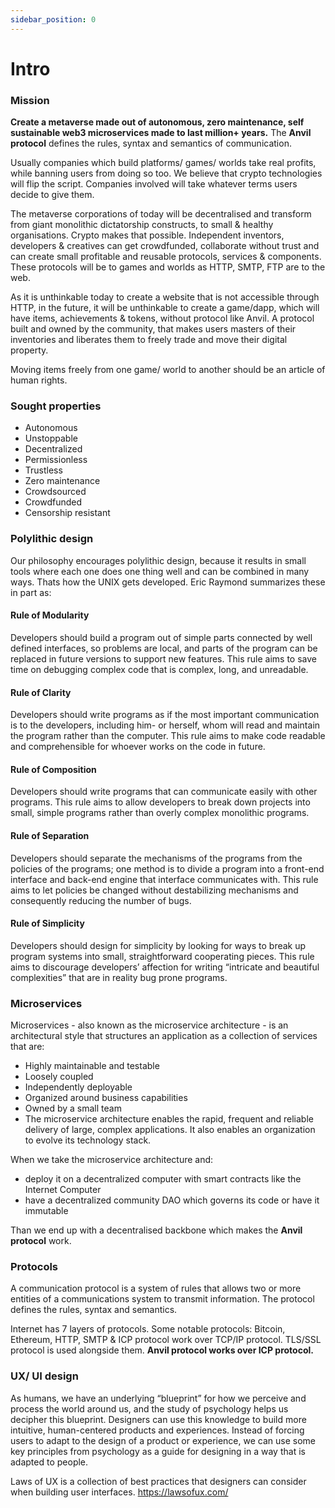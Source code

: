 ```yaml
---
sidebar_position: 0
---
```


# Intro

### Mission

**Create a metaverse made out of autonomous, zero maintenance, self sustainable web3 microservices made to last million+ years.**
The **Anvil protocol** defines the rules, syntax and semantics of communication.

Usually companies which build platforms/ games/ worlds take real profits, while banning users from doing so too.
We believe that crypto technologies will flip the script. Companies involved will take whatever terms users decide to give them.

The metaverse corporations of today will be decentralised and transform from giant monolithic dictatorship constructs, to small & healthy organisations.
Crypto makes that possible. Independent inventors, developers & creatives can get crowdfunded, collaborate without trust and can create small profitable and reusable protocols, services & components.
These protocols will be to games and worlds as HTTP, SMTP, FTP are to the web.

As it is unthinkable today to create a website that is not accessible through HTTP, in the future, it will be unthinkable to create a game/dapp, which will have items, achievements & tokens, without protocol like Anvil. A protocol built and owned by the community, that makes users masters of their inventories and liberates them to freely trade and move their digital property.

Moving items freely from one game/ world to another should be an article of human rights.

### Sought properties

- Autonomous
- Unstoppable
- Decentralized
- Permissionless
- Trustless
- Zero maintenance
- Crowdsourced
- Crowdfunded
- Censorship resistant

### Polylithic design

Our philosophy encourages polylithic design, because it results in small tools where each one does one thing well and can be combined in many ways. Thats how the UNIX gets developed. Eric Raymond summarizes these in part as:

#### Rule of Modularity

Developers should build a program out of simple parts connected by well defined interfaces, so problems are local, and parts of the program can be replaced in future versions to support new features. This rule aims to save time on debugging complex code that is complex, long, and unreadable.

#### Rule of Clarity

Developers should write programs as if the most important communication is to the developers, including him- or herself, whom will read and maintain the program rather than the computer. This rule aims to make code readable and comprehensible for whoever works on the code in future.

#### Rule of Composition

Developers should write programs that can communicate easily with other programs. This rule aims to allow developers to break down projects into small, simple programs rather than overly complex monolithic programs.

#### Rule of Separation

Developers should separate the mechanisms of the programs from the policies of the programs; one method is to divide a program into a front-end interface and back-end engine that interface communicates with. This rule aims to let policies be changed without destabilizing mechanisms and consequently reducing the number of bugs.

#### Rule of Simplicity

Developers should design for simplicity by looking for ways to break up program systems into small, straightforward cooperating pieces. This rule aims to discourage developers’ affection for writing “intricate and beautiful complexities” that are in reality bug prone programs.

### Microservices

Microservices - also known as the microservice architecture - is an architectural style that structures an application as a collection of services that are:

- Highly maintainable and testable
- Loosely coupled
- Independently deployable
- Organized around business capabilities
- Owned by a small team
- The microservice architecture enables the rapid, frequent and reliable delivery of large, complex applications. It also enables an organization to evolve its technology stack.

When we take the microservice architecture and:

- deploy it on a decentralized computer with smart contracts like the Internet Computer
- have a decentralized community DAO which governs its code or have it immutable

Than we end up with a decentralised backbone which makes the **Anvil protocol** work.

### Protocols

A communication protocol is a system of rules that allows two or more entities of a communications system to transmit information. The protocol defines the rules, syntax and semantics.

Internet has 7 layers of protocols. Some notable protocols: Bitcoin, Ethereum, HTTP, SMTP & ICP protocol work over TCP/IP protocol. TLS/SSL protocol is used alongside them.
**Anvil protocol works over ICP protocol.**

### UX/ UI design

As humans, we have an underlying “blueprint” for how we perceive and process the world around us, and the study of psychology helps us decipher this blueprint. Designers can use this knowledge to build more intuitive, human-centered products and experiences. Instead of forcing users to adapt to the design of a product or experience, we can use some key principles from psychology as a guide for designing in a way that is adapted to people.

Laws of UX is a collection of best practices that designers can consider when building user interfaces. https://lawsofux.com/
